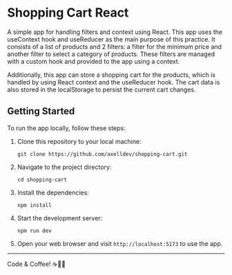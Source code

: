 # Shopping Cart React

A simple app for handling filters and context using React.
This app uses the useContext hook and useReducer as the main purpose of this practice.
It consists of a list of products and 2 filters: a filter for the minimum price and another filter
to select a category of products. These filters are managed with a custom hook and provided to the app
using a context.

Additionally, this app can store a shopping cart for the products, which is handled by using React context
and the useReducer hook. The cart data is also stored in the localStorage to persist the current cart
changes.

## Getting Started

To run the app locally, follow these steps:

1. Clone this repository to your local machine:

   ```
   git clone https://github.com/axelldev/shopping-cart.git
   ```

2. Navigate to the project directory:

   ```
   cd shopping-cart
   ```

3. Install the dependencies:

   ```
   npm install
   ```

4. Start the development server:

   ```
   npm run dev
   ```

5. Open your web browser and visit `http://localhost:5173` to use the app.
---
Code & Coffee! ☕🧑‍💻
